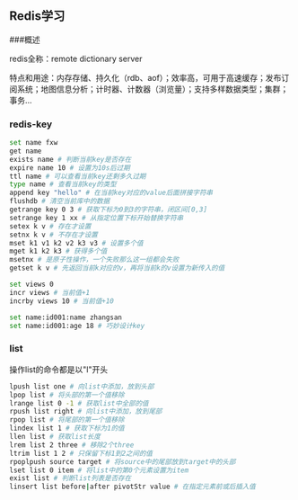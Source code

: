 ## Redis学习

###概述

redis全称：remote dictionary server

特点和用途：内存存储、持久化（rdb、aof）；效率高，可用于高速缓存；发布订阅系统；地图信息分析；计时器、计数器（浏览量）；支持多样数据类型；集群；事务...

### redis-key

~~~bash
set name fxw 
get name
exists name # 判断当前key是否存在 
expire name 10 # 设置为10s后过期
ttl name # 可以查看当前key还剩多久过期
type name # 查看当前key的类型
append key "hello" # 在当前key对应的value后面拼接字符串
flushdb # 清空当前库中的数据
getrange key 0 3 # 获取下标为0到3的字符串，闭区间[0,3]
setrange key 1 xx # 从指定位置下标开始替换字符串
setex k v # 存在才设置
setnx k v # 不存在才设置
mset k1 v1 k2 v2 k3 v3 # 设置多个值
mget k1 k2 k3 # 获得多个值	
msetnx # 是原子性操作，一个失败那么这一组都会失败
getset k v # 先返回当前k对应的v，再将当前k的v设置为新传入的值
~~~

~~~bash
set views 0
incr views # 当前值+1
incrby views 10 # 当前值+10
~~~

```bash
set name:id001:name zhangsan
set name:id001:age 18 # 巧妙设计key
```

### list

操作list的命令都是以"l"开头

~~~bash
lpush list one # 向list中添加，放到头部
lpop list # 将头部的第一个值移除
lrange list 0 -1 # 获取list中全部的值
rpush list right # 向list中添加，放到尾部
rpop list # 将尾部的第一个值移除
lindex list 1 # 获取下标为1的值
llen list # 获取list长度
lrem list 2 three # 移除2个three
ltrim list 1 2 # 只保留下标1到2之间的值
rpoplpush source target # 将source中的尾部放到target中的头部
lset list 0 item # 将list中的第0个元素设置为item
exist list # 判断list列表是否存在
linsert list before|after pivotStr value # 在指定元素前或后插入值
~~~



